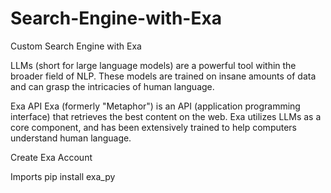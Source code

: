 # Search-Engine-with-Exa

Custom Search Engine with Exa

LLMs (short for large language models) are a powerful tool within the broader field of NLP. 
These models are trained on insane amounts of data and can grasp the intricacies of human language.

Exa API
Exa (formerly "Metaphor") is an API (application programming interface) that retrieves the best content on the web. 
Exa utilizes LLMs as a core component, and has been extensively trained to help computers understand human language.

Create Exa Account 

Imports
pip install exa_py

